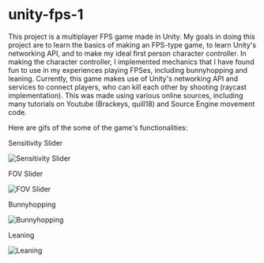 # unity-fps-1
This project is a multiplayer FPS game made in Unity. My goals in doing this project are to learn the basics of making an FPS-type game, to learn Unity's networking API, and to make my ideal first person character controller. In making the character controller, I implemented mechanics that I have found fun to use in my experiences playing FPSes, including bunnyhopping and leaning. Currently, this game makes use of Unity's networking API and services to connect players, who can kill each other by shooting (raycast implementation). This was made using various online sources, including many tutorials on Youtube (Brackeys, quill18) and Source Engine movement code.

Here are gifs of the some of the game's functionalities:

Sensitivity Slider

![Sensitivity Slider](https://i.imgur.com/zgLLnX1.gif)


FOV Slider

![FOV Slider](https://i.imgur.com/M7v0QOs.gif)


Bunnyhopping

![Bunnyhopping](https://i.imgur.com/JiPsiSx.gif)


Leaning

![Leaning](https://i.imgur.com/cSwDPPG.gif)


